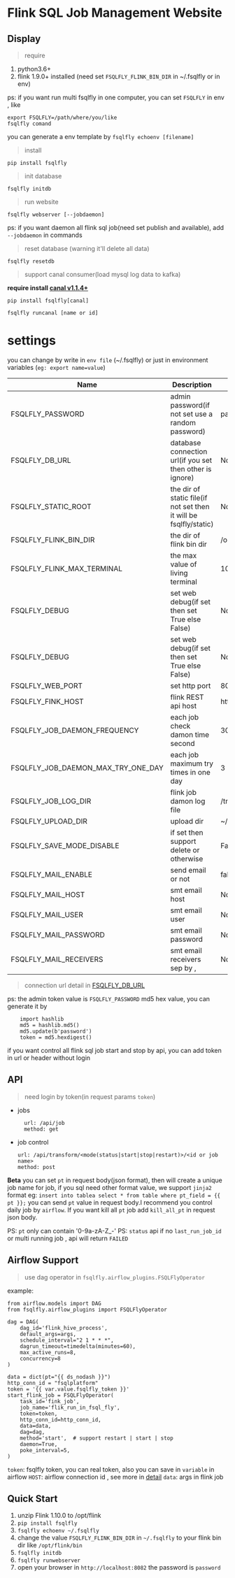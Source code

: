 # Flink SQL Job Management Website


## Display




> require

1. python3.6+
2. flink 1.9.0+ installed (need set `FSQLFLY_FLINK_BIN_DIR` in ~/.fsqlfly or in env)

ps: if you want run multi fsqlfly in one computer, you can set `FSQLFLY` in env , like

    export FSQLFLY=/path/where/you/like
    fsqlfly comand
    
you can generate a env template by `fsqlfly echoenv [filename]`


> install

    pip install fsqlfly
    
> init database

    fsqlfly initdb 

> run website
   
    fsqlfly webserver [--jobdaemon]
    
ps: if you want daemon all flink sql job(need set publish and available), add `--jobdaemon` in commands

    
> reset database (warning it'll delete all data)
    
    fsqlfly resetdb
    


> support canal consumer(load mysql log data to kafka)

**require install [canal v1.1.4+](https://github.com/alibaba/canal)** 

    pip install fsqlfly[canal]

    fsqlfly runcanal [name or id]

# settings

you can change by write in `env file` (~/.fsqlfly) or just in environment variables (`eg: export name=value`)


Name | Description|Default
---- | --- | ---
FSQLFLY_PASSWORD|admin password(if not set use a random password)|password
FSQLFLY_DB_URL|database connection url(if you set then other is ignore) |None
FSQLFLY_STATIC_ROOT|the dir of static file(if not set then it will be fsqlfly/static) |None
FSQLFLY_FLINK_BIN_DIR|the dir of flink bin dir |/opt/flink/bin
FSQLFLY_FLINK_MAX_TERMINAL|the max value of living terminal  |1000
FSQLFLY_DEBUG| set web debug(if set then set True else False)   |None
FSQLFLY_DEBUG| set web debug(if set then set True else False)   |None
FSQLFLY_WEB_PORT|set http port   |8082
FSQLFLY_FINK_HOST|  flink REST api host  | http://localhost:8081
FSQLFLY_JOB_DAEMON_FREQUENCY| each job check damon time second           | 30
FSQLFLY_JOB_DAEMON_MAX_TRY_ONE_DAY| each job maximum try times in one day            | 3
FSQLFLY_JOB_LOG_DIR| flink job damon log file            | /tmp/fsqlfly_job_log
FSQLFLY_UPLOAD_DIR| upload dir            | ~/.fsqlfly_upload
FSQLFLY_SAVE_MODE_DISABLE| if set then support delete or otherwise            | False 
FSQLFLY_MAIL_ENABLE| send email or not |false
FSQLFLY_MAIL_HOST| smt email host|None
FSQLFLY_MAIL_USER| smt email user|None
FSQLFLY_MAIL_PASSWORD| smt email password |None
FSQLFLY_MAIL_RECEIVERS| smt email receivers sep by ,|None

   

    
    
                                                  

> connection url detail in [FSQLFLY_DB_URL](https://docs.sqlalchemy.org/en/13/core/engines.html)

ps: the admin token value is `FSQLFLY_PASSWORD` md5 hex value, you can generate it by 

        import hashlib
        md5 = hashlib.md5()
        md5.update(b'password')
        token = md5.hexdigest()


if you want control all flink sql job start and stop by api, you can add token in url or header without login


## API

> need login by token(in request params `token`)

- jobs

        url: /api/job
        method: get
        

- job control 

      url: /api/transform/<mode(status|start|stop|restart)>/<id or job name>
      method: post


**Beta** you can set `pt` in request body(json format), then will create a unique job 
name for job, if you sql need other format value, we support `jinja2` format 
eg: `insert into tablea select * from table where pt_field = {{ pt }};`
you can send `pt` value in request body.I recommend you control daily job by `airflow`.
If you want kill all `pt` job add `kill_all_pt` in request json body.

PS: `pt` only can contain '0-9a-zA-Z_-' 
PS: `status` api if no `last_run_job_id` or multi running job , api will return `FAILED`  


## Airflow Support

> use dag operator in `fsqlfly.airflow_plugins.FSQLFlyOperator`

example:

    from airflow.models import DAG
    from fsqlfly.airflow_plugins import FSQLFlyOperator

    dag = DAG(
        dag_id='flink_hive_process',
        default_args=args,
        schedule_interval="2 1 * * *",
        dagrun_timeout=timedelta(minutes=60),
        max_active_runs=8,
        concurrency=8
    )
    
    data = dict(pt="{{ ds_nodash }}")
    http_conn_id = "fsqlplatform"
    token = '{{ var.value.fsqlfly_token }}'
    start_flink_job = FSQLFlyOperator(
        task_id='fink_job',
        job_name='flik_run_in_fsql_fly',
        token=token,
        http_conn_id=http_conn_id,
        data=data,
        dag=dag,
        method='start',  # support restart | start | stop  
        daemon=True,
        poke_interval=5,
    )

    
`token`: fsqlfly token, you can real token, also you can save in `variable` in airflow
`HOST`: airflow connection id , see more in [detail](https://airflow.apache.org/docs/stable/howto/connection/index.html)
`data`: args in flink job





## Quick Start


1. unzip Flink 1.10.0 to /opt/flink
2. `pip install fsqlfly`
3. `fsqlfly echoenv ~/.fsqlfly`
4.  change the value `FSQLFLY_FLINK_BIN_DIR` in `~/.fsqlfly` to your flink bin dir  like `/opt/flink/bin`
5.  `fsqlfly initdb`
6. `fsqlfly runwebserver`
7. open your browser in `http://localhost:8082` the password is `password`
